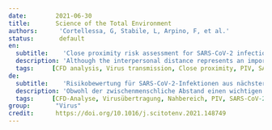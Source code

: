 ```yaml
---
date:        2021-06-30
title:       Science of the Total Environment 
authors:      'Cortellessa, G, Stabile, L, Arpino, F, et al.'
status:       default
en:
  subtitle:    'Close proximity risk assessment for SARS-CoV-2 infection'
  description: 'Although the interpersonal distance represents an important parameter affecting the risk of infection due to respiratory viruses, the mechanism of exposure to exhaled droplets remains insufficiently characterized. In this study, an integrated risk assessment is presented for SARS-CoV-2 close proximity exposure between a speaking infectious subject and a susceptible subject. It is based on a three-dimensional transient numerical model for the description of exhaled droplet spread once emitted by a speaking person, coupled with a recently proposed SARS-CoV-2 emission approach. Particle image velocimetry measurements were conducted to validate the numerical model. The contribution of the large droplets to the risk is barely noticeable only for distances well below 0.6 m, whereas it drops to zero for greater distances where it depends only on airborne droplets. In particular, for short exposures (10 s) a minimum safety distance of 0.75 m should be maintained to lower the risk below 0.1%; for exposures of 1 and 15 min this distance increases to about 1.1 and 1.5 m, respectively. Based on the interpersonal distances across countries reported as a function of interacting individuals, cultural differences, and environmental and sociopsychological factors, the approach presented here revealed that, in addition to intimate and personal distances, particular attention must be paid to exposures longer than 1 min within social distances (of about 1 m).'
  tags:     [CFD analysis, Virus transmission, Close proximity, PIV, SARS-CoV-2, Droplets]
de: 
  subtitle:    'Risikobewertung für SARS-CoV-2-Infektionen aus nächster Nähe'
  description: 'Obwohl der zwischenmenschliche Abstand einen wichtigen Parameter darstellt, der das Risiko einer Infektion durch Atemwegsviren beeinflusst, ist der Mechanismus der Exposition gegenüber ausgeatmeten Tröpfchen nach wie vor unzureichend beschrieben. In dieser Studie wird eine integrierte Risikobewertung für die SARS-CoV-2-Exposition aus nächster Nähe zwischen einer sprechenden infektiösen Person und einer anfälligen Person vorgestellt. Sie basiert auf einem dreidimensionalen instationären numerischen Modell zur Beschreibung der Ausbreitung von ausgeatmeten Tröpfchen, die von einer sprechenden Person ausgestoßen werden, in Verbindung mit einem kürzlich vorgeschlagenen SARS-CoV-2-Emissionsansatz. Zur Validierung des numerischen Modells wurden Particle Image Velocimetry-Messungen durchgeführt. Der Beitrag der großen Tröpfchen zum Risiko ist nur bei Entfernungen von deutlich unter 0,6 m kaum spürbar, während er bei größeren Entfernungen, bei denen er nur von den in der Luft befindlichen Tröpfchen abhängt, auf Null sinkt. Insbesondere bei kurzen Expositionen (10 s) sollte ein Mindestsicherheitsabstand von 0,75 m eingehalten werden, um das Risiko unter 0,1 % zu senken; bei Expositionen von 1 und 15 min erhöht sich dieser Abstand auf etwa 1,1 bzw. 1,5 m. Auf der Grundlage der zwischenmenschlichen Abstände in den verschiedenen Ländern, die als Funktion der interagierenden Personen, der kulturellen Unterschiede sowie der umweltbedingten und soziopsychologischen Faktoren angegeben wurden, ergab der hier vorgestellte Ansatz, dass zusätzlich zu den intimen und persönlichen Abständen besonders auf Expositionen von mehr als 1 Minute innerhalb sozialer Abstände (von etwa 1 m) geachtet werden muss.'
  tags:     [CFD-Analyse, Virusübertragung, Nahbereich, PIV, SARS-CoV-2, Tröpfchen]
group:       "Virus"
credit:      https://doi.org/10.1016/j.scitotenv.2021.148749
---
```

